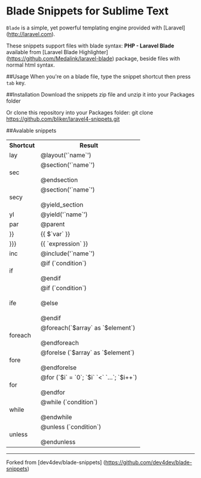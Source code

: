 # Blade Snippets for Sublime Text

`Blade` is a simple, yet powerful templating engine provided with [Laravel] (http://laravel.com).

These snippets support files with blade syntax: **PHP - Laravel Blade** available from [Laravel Blade Highlighter] (https://github.com/Medalink/laravel-blade) package, beside files with normal html syntax.

##Usage
When you're on a blade file, type the snippet shortcut then press `tab` key.

##Installation
Download the snippets zip file and unzip it into your Packages folder

Or clone this repository into your Packages folder:
		    git clone https://github.com/bliker/laravel4-snippets.git

##Avalable snippets
<table>
	<tr>
		<th>Shortcut</th>
		<th>Result</th>
	</tr>
	<tr>
		<td>lay</td>
		<td>
		@layout('`name`')
		</td>
	</tr>
	<tr>
		<td>sec</td>
		<td>
		@section('`name`') 
		<br><br>
		@endsection
		</td>
	</tr>
	<tr>
		<td>secy</td>
		<td>
		@section('`name`')
		<br><br>
		@yield_section
		</td>
	</tr>
	<tr>
		<td>yl</td>
		<td>
		@yield('`name`')
		</td>
	</tr>
	<tr>
		<td>par</td>
		<td>
		@parent
		</td>
	</tr>
	<tr>
		<td>}}</td>
		<td>
		{{ $`var` }}
		</td>
	</tr>
	<tr>
		<td>}}}</td>
		<td>
		{{ `expression` }}
		</td>
	</tr>
	<tr>
		<td>inc</td>
		<td>
		@include('`name`')
		</td>
	</tr>
	<tr>
		<td>if</td>
		<td>
		@if (`condition`) 
		<br><br>
		@endif
		</td>
	</tr>
	<tr>
		<td>ife</td>
		<td>
		@if (`condition`) 
		<br><br>
		@else 
		<br><br>
		@endif
		</td>
	</tr>
	<tr>
		<td>foreach</td>
		<td>
		@foreach(`$array` as `$element`) 
		<br><br>
		@endforeach
		</td>
	</tr>
	<tr>
		<td>fore</td>
		<td>
		@forelse (`$array` as `$element`) 
		<br><br>
		@endforelse
		</td>
	</tr>
	<tr>
		<td>for</td>
		<td>
		@for (`$i` = `0`; `$i` `<` `…`; `$i++`) 
		<br><br>
		@endfor
		</td>
	</tr>
	<tr>
		<td>while</td>
		<td>
		@while (`condition`) 
		<br><br>
		@endwhile
		</td>
	</tr>
	<tr>
		<td>unless</td>
		<td>
		@unless (`condition`) 
		<br><br>
		@endunless
		</td>
	</tr>
	</table>


---
Forked from [dev4dev/blade-snippets] (https://github.com/dev4dev/blade-snippets)